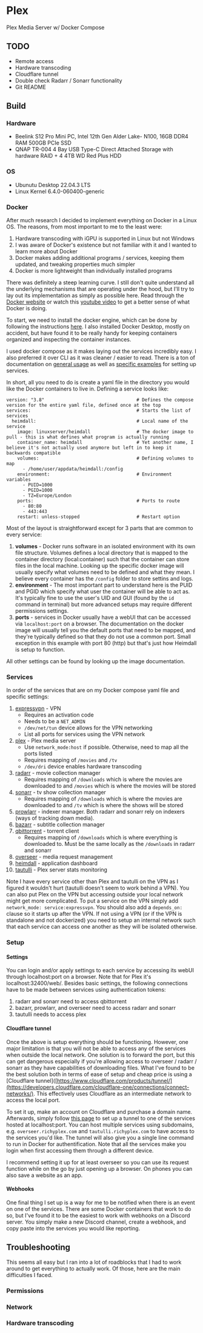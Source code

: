 # Plex
 Plex Media Server w/ Docker Compose

## TODO
- Remote access
- Hardware transcoding
- Cloudflare tunnel
- Double check Radarr / Sonarr functionality
- Git README

## Build
### Hardware
- Beelink S12 Pro Mini PC, Intel 12th Gen Alder Lake- N100, 16GB DDR4 RAM 500GB PCIe SSD
- QNAP TR-004 4 Bay USB Type-C Direct Attached Storage with hardware RAID + 4 4TB WD Red Plus HDD

### OS
- Ubunutu Desktop 22.04.3 LTS
- Linux Kernel 6.4.0-060400-generic
 
### Docker
After much research I decided to implement everything on Docker in a Linux OS. The reasons, from most important to me to the least were:
1. Hardware transcoding with iGPU is supported in Linux but not Windows
2. I was aware of Docker's existence but not familiar with it and I wanted to learn more about Docker
3. Docker makes adding additional programs / services, keeping them updated, and tweaking properties much simpler
4. Docker is more lightweight than individually installed programs

There was definitely a steep learning curve. I still don't quite understand all the underlying mechanisms that are operating under the hood, but I'll try to lay out its implementation as simply as possible here. Read through the [Docker website](https://docs.docker.com/get-started/overview/) or watch this [youtube video](https://www.youtube.com/watch?v=aLipr7tTuA4) to get a better sense of what Docker is doing. 

To start, we need to install the docker engine, which can be done by following the instructions [here](https://docs.docker.com/engine/install/ubuntu/). I also installed Docker Desktop, mostly on accident, but have found it to be really handy for keeping containers organized and inspecting the container instances.

I used docker compose as it makes laying out the services incredibly easy. I also preferred it over CLI as it was cleaner / easier to read. There is a ton of documentation on [general usage](https://docs.docker.com/compose/compose-file/compose-file-v3/) as well as [specific examples](https://docs.linuxserver.io/general/docker-compose/) for setting up services.

In short, all you need to do is create a yaml file in the directory you would like the Docker containers to live in. Defining a service looks like:
```
version: "3.8"                                  # Defines the compose version for the entire yaml file, defined once at the top
services:                                       # Starts the list of services
  heimdall:                                     # Local name of the service
    image: linuxserver/heimdall                 # The docker image to pull - this is what defines what program is actually running
    container_name: heimdall                    # Yet another name, I believe it's not actually used anymore but left in to keep it backwards compatible
    volumes:                                    # Defining volumes to map 
      - /home/user/appdata/heimdall:/config     
    environment:                                # Environment variables
      - PUID=1000
      - PGID=1000
      - TZ=Europe/London
    ports:                                      # Ports to route
      - 80:80
      - 443:443
    restart: unless-stopped                     # Restart option
```
Most of the layout is straightforward except for 3 parts that are common to every service:
1. **volumes** - Docker runs software in an isolated environment with its own file structure. Volumes defines a local directory that is mapped to the container directory (local:container) such that the container can store files in the local machine. Looking up the specific docker image will usually specify what volumes need to be defined and what they mean. I believe every container has the `/config` folder to store settins and logs.
2. **environment** - The most important part to understand here is the PUID and PGID which specify what user the container will be able to act as. It's typically fine to use the user's UID and GUI (found by the `id` command in terminal) but more advanced setups may require different permissions settings.
3. **ports** - services in Docker usually have a webUI that can be accessed via `localhost:port` on a browser. The documentation on the docker image will usually tell you the default ports that need to be mapped, and they're typically defined so that they do not use a common port. Small exception in this example with port 80 (http) but that's just how Heimdall is setup to function. 

All other settings can be found by looking up the image documentation. 

### Services
In order of the services that are on my Docker compose yaml file and specific settings:
1. [expressvpn](https://hub.docker.com/r/polkaned/expressvpn) - VPN
   - Requires an activation code
   - Needs to be a `NET_ADMIN`
   - `/dev/net/tun` device allows for the VPN networking
   - List all ports for services using the VPN network  
2. [plex](https://hub.docker.com/r/linuxserver/plex) - Plex media server
   - Use `network_mode:host` if possible. Otherwise, need to map all the ports listed
   - Requires mapping of `/movies` and `/tv`
   - `/dev/dri` device enables hardware transcoding
3. [radarr](https://hub.docker.com/r/linuxserver/radarr) - movie collection manager
   - Requires mapping of `/downloads` which is where the movies are downloaded to and `/movies` which is where the movies will be stored
4. [sonarr](https://hub.docker.com/r/linuxserver/sonarr) - tv show collection manager
   - Requires mapping of `/downloads` which is where the movies are downloaded to and `/tv` which is where the shows will be stored
5. [prowlarr](https://hub.docker.com/r/linuxserver/prowlarr) - indexer manager. Both radarr and sonarr rely on indexers (ways of tracking down media).
6. [bazarr](https://hub.docker.com/r/linuxserver/bazarr) - subtitle collection manager
7. [qbittorrent](https://hub.docker.com/r/linuxserver/qbittorrent) - torrent client
   - Requires mapping of `/downloads` which is where everything is downloaded to. Must be the same locally as the `/downloads` in radarr and sonarr
8. [overseer](https://hub.docker.com/r/linuxserver/overseerr) - media request management
9. [heimdall](https://hub.docker.com/r/linuxserver/heimdall) - application dashboard
10. [tautulli](https://hub.docker.com/r/linuxserver/tautulli) - Plex server stats monitoring

Note I have every service other than Plex and tautulli on the VPN as I figured it wouldn't hurt (tautulli doesn't seem to work behind a VPN). You can also put Plex on the VPN but accessing outside your local network might get more complicated. 
To put a service on the VPN simply add `network_mode: service:expressvpn`. You should also add a `depends_on:` clause so it starts up after the VPN. If not using a VPN (or if the VPN is standalone and not dockerized) you need to setup an internal network such that each service can access one another as they will be isolated otherwise.  

### Setup
#### Settings
You can login and/or apply settings to each service by accessing its webUI through localhost:port on a browser. Note that for Plex it's localhost:32400/web/. Besides basic settings, the following connections have to be made between services using authentication tokens:
1. radarr and sonarr need to access qbittorrent
2. bazarr, prowlarr, and overseer need to access radarr and sonarr
3. tautulli needs to access plex
   
#### Cloudflare tunnel
Once the above is setup everything should be functioning. However, one major limitation is that you will not be able to access any of the services when outside the local network. One solution is to forward the port, but this can get dangerous especially if you're allowing access to overseer / radarr / sonarr as they have capabilities of downloading files. What I've found to be the best solution both in terms of ease of setup and cheap price is using a [Cloudflare tunnel]([https://www.cloudflare.com/products/tunnel/](https://developers.cloudflare.com/cloudflare-one/connections/connect-networks/). This effectively uses Cloudflare as an intermediate network to access the local port.

To set it up, make an account on Cloudflare and purchase a domain name. Afterwards, simply follow [this page](https://developers.cloudflare.com/cloudflare-one/connections/connect-networks/get-started/create-remote-tunnel/) to set up a tunnel to one of the services hosted at localhost:port. You can host multiple services using subdomains, e.g. `overseer.richyplex.com` and `tautulli.richyplex.com` to have access to the services you'd like. The tunnel will also give you a single line command to run in Docker for authentification. Note that all the services make you login when first accessing them through a different device. 

I recommend setting it up for at least overseer so you can use its request function while on the go by just opening up a browser. On phones you can also save a website as an app.

#### Webhooks
One final thing I set up is a way for me to be notified when there is an event on one of the services. There are some Docker containers that work to do so, but I've found it to be the easiest to work with webhooks on a Discord server. You simply make a new Discord channel, create a webhook, and copy paste into the services you would like reporting.  

## Troubleshooting
This seems all easy but I ran into a lot of roadblocks that I had to work around to get everything to actually work. Of those, here are the main difficulties I faced. 
### Permissions

### Network

### Hardware transcoding



